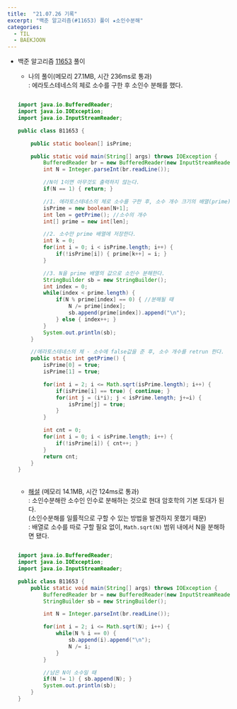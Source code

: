```yaml
---
title:  "21.07.26 기록"
excerpt: "백준 알고리즘(#11653) 풀이 ★소인수분해"
categories:
  - TIL
  - BAEKJOON
---
```



+ 백준 알고리즘 [11653](https://www.acmicpc.net/problem/11653) 풀이

  + 나의 풀이(메모리 27.1MB, 시간 236ms로 통과) <br/>
    : 에라토스테네스의 체로 소수를 구한 후 소인수 분해를 했다.<br/>

  ```java

  import java.io.BufferedReader;
  import java.io.IOException;
  import java.io.InputStreamReader;

  public class B11653 {

      public static boolean[] isPrime;

      public static void main(String[] args) throws IOException {
          BufferedReader br = new BufferedReader(new InputStreamReader(System.in));
          int N = Integer.parseInt(br.readLine());

          //N이 1이면 아무것도 출력하지 않는다.
          if(N == 1) { return; }

          //1. 에라토스테네스의 체로 소수를 구한 후, 소수 개수 크기의 배열(prime)을 선언한다.
          isPrime = new boolean[N+1];
          int len = getPrime(); //소수의 개수
          int[] prime = new int[len];

          //2. 소수만 prime 배열에 저장한다.
          int k = 0;
          for(int i = 0; i < isPrime.length; i++) {
              if(!isPrime[i]) { prime[k++] = i; }
          }

          //3. N을 prime 배열의 값으로 소인수 분해한다.
          StringBuilder sb = new StringBuilder();
          int index = 0;
          while(index < prime.length) {
              if(N % prime[index] == 0) { //분해될 때
                  N /= prime[index];
                  sb.append(prime[index]).append("\n");
              } else { index++; }
          }
          System.out.println(sb);
      }

      //에라토스테네스의 체 - 소수에 false값을 준 후, 소수 개수를 retrun 한다.
      public static int getPrime() {
          isPrime[0] = true;
          isPrime[1] = true;

          for(int i = 2; i <= Math.sqrt(isPrime.length); i++) {
              if(isPrime[i] == true) { continue; }
              for(int j = (i*i); j < isPrime.length; j+=i) {
                  isPrime[j] = true;
              }
          }

          int cnt = 0;
          for(int i = 0; i < isPrime.length; i++) {
              if(!isPrime[i]) { cnt++; }
          }
          return cnt;
      }
  }

  ```

  <br>

   + [해설](https://st-lab.tistory.com/152) (메모리 14.1MB, 시간 124ms로 통과) <br/>
     : 소인수분해란 소수인 인수로 분해하는 것으로 현대 암호학의 기본 토대가 된다.<br>(소인수분해를 일률적으로 구할 수 있는 방법을 발견하지 못했기 때문)<br>
     : 배열로 소수를 따로 구할 필요 없이, `Math.sqrt(N)` 범위 내에서 N을 분해하면 됐다. <br>

   ```java

   import java.io.BufferedReader;
   import java.io.IOException;
   import java.io.InputStreamReader;

   public class B11653 {
       public static void main(String[] args) throws IOException {
           BufferedReader br = new BufferedReader(new InputStreamReader(System.in));
           StringBuilder sb = new StringBuilder();

           int N = Integer.parseInt(br.readLine());

           for(int i = 2; i <= Math.sqrt(N); i++) {
               while(N % i == 0) {
                   sb.append(i).append("\n");
                   N /= i;
               }
           }

           //남은 N이 소수일 때
           if(N != 1) { sb.append(N); }
           System.out.println(sb);
       }
   }
   ```
